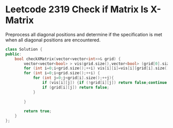# Leetcode 2319 Check if Matrix Is X-Matrix
Preprocess all diagonal positions and determine if the specification is met when all diagonal positions are encountered.
```cpp
class Solution {
public:
    bool checkXMatrix(vector<vector<int>>& grid) {
        vector<vector<bool> > vis(grid.size(),vector<bool> (grid[0].size(),false));
        for (int i=0;i<grid.size();++i) vis[i][i]=vis[i][grid[i].size()-1-i]=true;
        for (int i=0;i<grid.size();++i) {
            for (int j=0;j<grid[i].size();++j){
                if (vis[i][j]) {if (!grid[i][j]) return false;continue;}
                if (grid[i][j]) return false;
            }
            
        }
        
        return true;
    }
};
```
